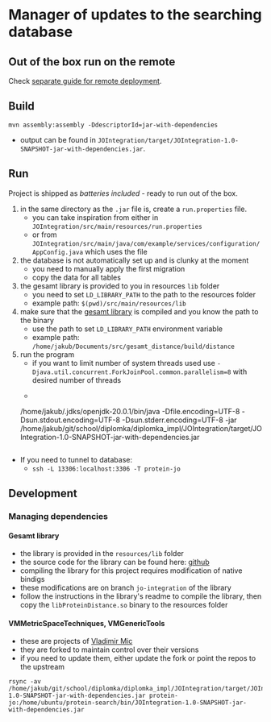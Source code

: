# Manager of updates to the searching database

## Out of the box run on the remote

Check [separate guide for remote deployment](./remote_orchestration/README.md).

## Build

```shell
mvn assembly:assembly -DdescriptorId=jar-with-dependencies
```

+ output can be found in `JOIntegration/target/JOIntegration-1.0-SNAPSHOT-jar-with-dependencies.jar`.

## Run 

Project is shipped as _batteries included_ - ready to run out of the box.


1. in the same directory as the `.jar` file is, create a `run.properties` file.
   + you can take inspiration from either in `JOIntegration/src/main/resources/run.properties`
   + or from `JOIntegration/src/main/java/com/example/services/configuration/AppConfig.java` which uses the file
2. the database is not automatically set up and is clunky at the moment
   + you need to manually apply the first migration
   + copy the data for all tables
3. the gesamt library is provided to you in resources `lib` folder
   + you need to set `LD_LIBRARY_PATH` to the path to the resources folder
   + example path: `$(pwd)/src/main/resources/lib`
3. make sure that the [gesamt library](https://github.com/krab1k/gesamt_distance) is compiled and you know the path to the binary
   + use the path to set `LD_LIBRARY_PATH` environment variable
   + example path: `/home/jakub/Documents/src/gesamt_distance/build/distance`
4. run the program
   + if you want to limit number of system threads used use  `-Djava.util.concurrent.ForkJoinPool.common.parallelism=8` with desired number of threads
   + ```sh
    /home/jakub/.jdks/openjdk-20.0.1/bin/java -Dfile.encoding=UTF-8 -Dsun.stdout.encoding=UTF-8 -Dsun.stderr.encoding=UTF-8 -jar /home/jakub/git/school/diplomka/diplomka_impl/JOIntegration/target/JOIntegration-1.0-SNAPSHOT-jar-with-dependencies.jar
    ```

+ If you need to tunnel to database:
  + `ssh -L 13306:localhost:3306 -T protein-jo`
## Development

### Managing dependencies

#### Gesamt library

+ the library is provided in the `resources/lib` folder
+ the source code for the library can be found here: [github](https://github.com/JakubOrsula/gesamt_distance)
+ compiling the library for this project requires modification of native bindigs
+ these modifications are on branch `jo-integration` of the library
+ follow the instructions in the library's readme to compile the library, then copy the `libProteinDistance.so` binary to the resources folder

#### VMMetricSpaceTechniques, VMGenericTools

+ these are projects of [Vladimir Mic](https://is.muni.cz/osoba/v.mic)
+ they are forked to maintain control over their versions
+ if you need to update them, either update the fork or point the repos to the upstream

```shell
rsync -av /home/jakub/git/school/diplomka/diplomka_impl/JOIntegration/target/JOIntegration-1.0-SNAPSHOT-jar-with-dependencies.jar protein-jo:/home/ubuntu/protein-search/bin/JOIntegration-1.0-SNAPSHOT-jar-with-dependencies.jar
```
